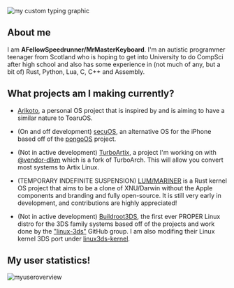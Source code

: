 ![my custom typing graphic](https://readme-typing-svg.herokuapp.com/?font=Ubuntu&size=44&duration=2000&pause=1000&color=F3C0FB&repeat=false&random=false&height=70&width=500&lines=Welcome+to+my+profile!)
## About me
I am **AFellowSpeedrunner/MrMasterKeyboard**. I'm an autistic programmer teenager from Scotland who is hoping to get into University to do CompSci after high school and also has some experience in (not much of any, but a bit of) Rust, Python, Lua, C, C++ and Assembly.

## What projects am I making currently?
- [Arikoto](https://github.com/AFellowSpeedrunner/arikoto), a personal OS project that is inspired by and is aiming to have a similar nature to ToaruOS. 

- (On and off development) [secuOS](https://github.com/AFellowSpeedrunner/secuOS), an alternative OS for the iPhone based off of the [pongoOS](https://github.com/checkra1n/PongoOS) project.

- (Not in active development) [TurboArtix](https://github.com/AFellowSpeedrunner/turboartix), a project I'm working on with [@vendor-dlkm](https://github.com/vendor-dlkm) which is a fork of TurboArch. This will allow you convert most systems to Artix Linux.

- (TEMPORARY INDEFINITE SUSPENSION) [LUM/MARINER](https://github.com/AFellowSpeedrunner/LUM-MARINER) is a Rust kernel OS project that aims to be a clone of XNU/Darwin without the Apple components and branding and fully open-source. It is still very early in development, and contributions are highly appreciated!

- (Not in active development) [Buildroot3DS](https://github.com/AFellowSpeedrunner/Buildroot3DS), the first ever PROPER Linux distro for the 3DS family systems based off of the projects and work done by the ["linux-3ds"](https://github.com/linux-3ds) GitHub group. I am also modifing their Linux kernel 3DS port under [linux3ds-kernel](https://github.com/AFellowSpeedrunner/linux3ds-kernel).

## My user statistics!
![myuseroverview](https://github-readme-stats.vercel.app/api?username=afellowspeedrunner&show_icons=true&theme=dark)
